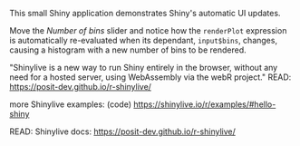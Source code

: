 This small Shiny application demonstrates Shiny's automatic UI updates. 

Move the *Number of bins* slider and notice how the `renderPlot` expression is automatically re-evaluated when its dependant, `input$bins`, changes, causing a histogram with a new number of bins to be rendered.


"Shinylive is a new way to run Shiny entirely in the browser, without any need for a hosted server, using WebAssembly via the webR project."
READ:  https://posit-dev.github.io/r-shinylive/

more Shinylive examples: (code)
https://shinylive.io/r/examples/#hello-shiny

READ:  Shinylive docs:
https://posit-dev.github.io/r-shinylive/

